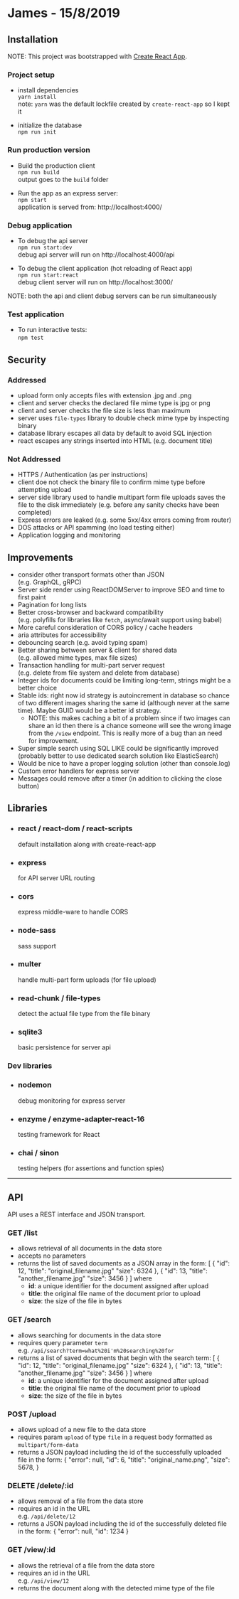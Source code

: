 # James - 15/8/2019
## Installation

NOTE: This project was bootstrapped with [Create React App](https://github.com/facebook/create-react-app).

### Project setup

* install dependencies  
  `yarn install`  
  note: `yarn` was the default lockfile created by `create-react-app` so I kept it

* initialize the database  
  `npm run init`

### Run production version

* Build the production client  
  `npm run build`  
  output goes to the `build` folder

* Run the app as an express server:  
  `npm start`  
  application is served from: http://localhost:4000/

### Debug application

* To debug the api server  
  `npm run start:dev`  
  debug api server will run on http://localhost:4000/api

* To debug the client application (hot reloading of React app)  
  `npm run start:react`  
  debug client server will run on http://localhost:3000/

NOTE: both the api and client debug servers can be run simultaneously

### Test application

* To run interactive tests:  
  `npm test`

## Security

### Addressed

* upload form only accepts files with extension .jpg and .png
* client and server checks the declared file mime type is jpg or png
* client and server checks the file size is less than maximum
* server uses `file-types` library to double check mime type by inspecting binary
* database library escapes all data by default to avoid SQL injection
* react escapes any strings inserted into HTML (e.g. document title)

### Not Addressed

* HTTPS / Authentication (as per instructions)
* client doe not check the binary file to confirm mime type before attempting upload
* server side library used to handle multipart form file uploads saves the
  file to the disk immediately
  (e.g. before any sanity checks have been completed)
* Express errors are leaked (e.g. some 5xx/4xx errors coming from router)
* DOS attacks or API spamming (no load testing either)
* Application logging and monitoring

## Improvements

* consider other transport formats other than JSON  
  (e.g. GraphQL, gRPC)
* Server side render using ReactDOMServer to improve SEO and time to first paint
* Pagination for long lists
* Better cross-browser and backward compatibility  
  (e.g. polyfills for libraries like `fetch`, async/await support using babel)
* More careful consideration of CORS policy / cache headers
* aria attributes for accessibility
* debouncing search (e.g. avoid typing spam)
* Better sharing between server & client for shared data  
  (e.g. allowed mime types, max file sizes)
* Transaction handling for multi-part server request  
  (e.g. delete from file system and delete from database)
* Integer ids for documents could be limiting long-term, strings might be a better choice
* Stable ids: right now id strategy is autoincrement in database so chance of two different images sharing the same id (although never at the same time). Maybe GUID would be a better id strategy.
    * NOTE: this makes caching a bit of a problem since if two images can share
      an id then there is a chance someone will see the wrong image from the
      `/view` endpoint. This is really more of a bug than an need for improvement.
* Super simple search using SQL LIKE could be significantly improved  
  (probably better to use dedicated search solution like ElasticSearch)
* Would be nice to have a proper logging solution (other than console.log)
* Custom error handlers for express server
* Messages could remove after a timer (in addition to clicking the close button)

## Libraries

* ### react / react-dom / react-scripts
  default installation along with create-react-app
* ### express
  for API server URL routing
* ### cors
  express middle-ware to handle CORS
* ### node-sass
  sass support
* ### multer
  handle multi-part form uploads (for file upload)
* ### read-chunk / file-types  
  detect the actual file type from the file binary
* ### sqlite3
  basic persistence for server api

### Dev libraries

* ### nodemon
  debug monitoring for express server

* ### enzyme / enzyme-adapter-react-16
  testing framework for React

* ### chai / sinon
  testing helpers (for assertions and function spies)

---

## API

API uses a REST interface and JSON transport.

### GET /list
- allows retrieval of all documents in the data store
- accepts no parameters
- returns the list of saved documents as a JSON array in the form:
        [
            {
                "id": 12,
                "title": "original_filename.jpg"
                "size": 6324
            },
            {
                "id": 13,
                "title": "another_filename.jpg"
                "size": 3456
            }
        ]
    where
    - **id**: a unique identifier for the document assigned after upload
    - **title**: the original file name of the document prior to upload
    - **size**: the size of the file in bytes

### GET /search
- allows searching for documents in the data store
- requires query parameter `term`  
  e.g. `/api/search?term=what%20i'm%20searching%20for`
- returns a list of saved documents that begin with the search term:
        [
            {
                "id": 12,
                "title": "original_filename.jpg"
                "size": 6324
            },
            {
                "id": 13,
                "title": "another_filename.jpg"
                "size": 3456
            }
        ]
    where
    - **id**: a unique identifier for the document assigned after upload
    - **title**: the original file name of the document prior to upload
    - **size**: the size of the file in bytes

### POST /upload
- allows upload of a new file to the data store
- requires param `upload` of type `file` in a request body formatted as `multipart/form-data`
- returns a JSON payload including the id of the successfully uploaded file in the form:
        {
            "error": null,
            "id": 6,
            "title": "original_name.png",
            "size": 5678,
        }

### DELETE /delete/:id
- allows removal of a file from the data store
- requires an id in the URL  
  e.g. `/api/delete/12`
- returns a JSON payload including the id of the successfully deleted file in the form:
      {
          "error": null,
          "id": 1234
      }

### GET /view/:id
- allows the retrieval of a file from the data store
- requires an id in the URL  
  e.g. `/api/view/12`
- returns the document along with the detected mime type of the file
